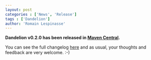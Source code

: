 ```yaml
---
layout: post
categories : ['News', 'Release']
tags : ['Dandelion']
author: 'Romain Lespinasse'
---
```

**Dandelion v0.2.0 has been released in [Maven Central](http://search.maven.org/#search%7Cga%7C1%7Cdandelion).**

You can see the full changelog [here](/dandelion/changelog.html) and as usual, your thoughts and feedback are very welcome. :-)